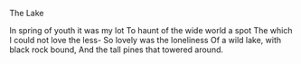 The Lake

In spring of youth it was my lot
To haunt of the wide world a spot
The which I could not love the less-
So lovely was the loneliness
Of a wild lake, with black rock bound,
And the tall pines that towered around.

